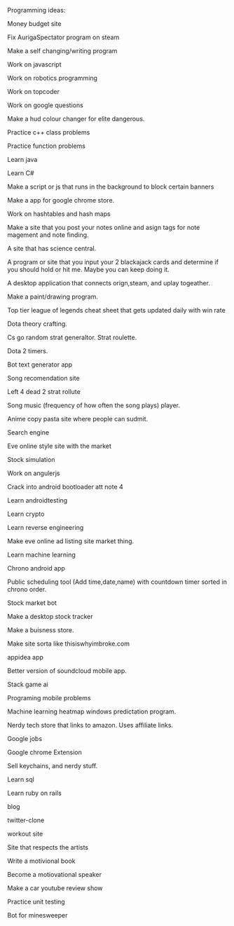 Programming ideas:

Money budget site

Fix AurigaSpectator program on steam

Make a self changing/writing program

Work on javascript

Work on robotics programming

Work on topcoder

Work on google questions

Make a hud colour changer for elite dangerous.

Practice c++ class problems

Practice function problems

Learn java 

Learn C#

Make a script or js that runs in the background to block certain banners

Make a app for google chrome store.

Work on hashtables and hash maps

Make a site that you post your notes online and asign tags for note magement and note finding.

A site that has science central.

A program or site that you input your 2 blackajack cards and determine if you should hold or hit me.  Maybe you can keep doing it.

A desktop application that connects orign,steam, and uplay togeather.

Make a paint/drawing program.

Top tier league of legends cheat sheet that gets updated daily with win rate

Dota theory crafting. 

Cs go random strat generaltor. Strat roulette.

Dota 2 timers.

Bot text generator app

Song recomendation site

Left 4 dead 2 strat rollute

Song music  (frequency of how often the song plays) player.

Anime copy pasta site where people can sudmit.

Search engine

Eve online style site with the market

Stock simulation 
 
Work on angulerjs

Crack into android bootloader att note 4

Learn androidtesting

Learn crypto

Learn reverse engineering

Make eve online ad listing site market thing.

Learn machine learning

Chrono android app

Public scheduling tool (Add time,date,name) with countdown timer sorted in chrono order.

Stock market bot 

Make a desktop stock tracker

Make a buisness store.

Make site sorta like thisiswhyimbroke.com 

appidea app

Better version of soundcloud mobile app.

Stack game ai 

Programing mobile problems

Machine learning heatmap windows predictation program.

Nerdy tech store that links to amazon. Uses affiliate links.

Google jobs

Google chrome Extension

Sell keychains, and nerdy stuff.

Learn sql

Learn ruby on rails

blog

twitter-clone

workout site

Site that respects the artists

Write a motivional book

Become a motiovational speaker

Make a car youtube review show

Practice unit testing

Bot for minesweeper
